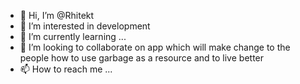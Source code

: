 - 👋 Hi, I’m @Rhitekt
- 👀 I’m interested in development
- 🌱 I’m currently learning ...
- 💞️ I’m looking to collaborate on app which will make change to the people how to use garbage as a resource and to live better
- 📫 How to reach me ...

<!---
Rhitekt/Rhitekt is a ✨ special ✨ repository because its `README.md` (this file) appears on your GitHub profile.
You can click the Preview link to take a look at your changes.
--->
